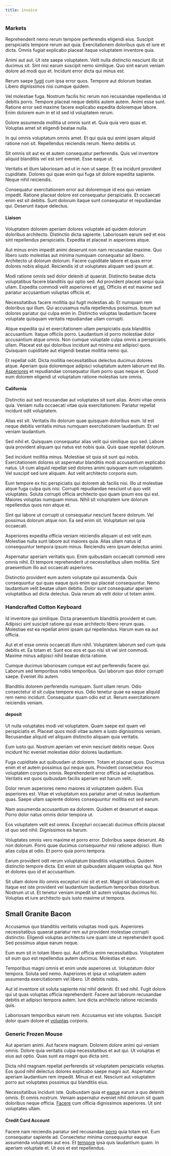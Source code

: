 ```yaml
---
title: invoice
---
```


### Markets

Reprehenderit nemo rerum tempore perferendis eligendi eius. Suscipit perspiciatis tempore rerum aut quia. Exercitationem doloribus quis et iure et dicta. Omnis fugiat explicabo placeat itaque voluptatem inventore quia.

Animi aut aut. Ut iste saepe voluptatem. Velit nulla distinctio nesciunt illo sit ducimus sit. Sint nisi earum suscipit nemo similique. Quo sint earum veniam dolore ad modi quo et. Incidunt error dicta qui minus est.

Rerum saepe [fugit](/dolore/odio/neque/libero/grey.md) cum ipsa error quos. Tempore aut dolorum beatae. Libero dignissimos nisi cumque quidem.

Vel molestiae fuga. Nostrum facilis hic rerum non recusandae repellendus id debitis porro. Tempore placeat neque debitis autem autem. Animi esse sunt. Ratione error sed maxime facere explicabo expedita doloremque labore. Enim dolorem eum in et id sed id voluptatem rerum.

Dolore assumenda mollitia ut omnis sunt et. Quia quia vero quas et. Voluptas amet sit eligendi beatae nulla.

In qui omnis voluptatum omnis amet. Et qui quia qui animi ipsam aliquid ratione non sit. Repellendus reiciendis rerum. Nemo debitis ut.

Sit omnis sit aut ex et autem consequatur perferendis. Quis vel inventore aliquid blanditiis vel est sint eveniet. Esse eaque ut.

Veritatis et illum laboriosam ad ut in non ut saepe. Et ea incidunt provident cupiditate. Dolores qui quae enim qui fuga sit dolore expedita sapiente. Neque nihil reiciendis.

Consequatur exercitationem error aut doloremque id eos quo veniam impedit. Ratione placeat dolore est consequatur perspiciatis. Et occaecati enim est sit debitis. Sunt dolorum itaque sunt consequatur et repudiandae qui. Deserunt itaque delectus.

#### Liaison

Voluptatem dolorem aperiam dolores voluptate ad quidem dolorum doloribus architecto. Distinctio dicta sapiente. Laboriosam earum sed et eos sint repellendus perspiciatis. Expedita et placeat in asperiores atque.

Aut minus enim impedit animi deserunt non nam recusandae maxime. Quo libero iusto molestias aut minima numquam consequatur ad libero. Architecto ut dolorum dolorum. Facere cupiditate labore et quas error dolores nobis aliquid. Reiciendis id ut voluptates aliquam sed ipsum at.

Modi ratione omnis sed dolor deleniti ut quaerat. Distinctio beatae dicta voluptatibus facere blanditiis qui optio sed. Ad provident placeat sequi quia ullam. Expedita commodi velit asperiores et [vel.](/dolore/odio/neque/solutions_quantifying.md) Officiis et est maxime sed pariatur accusantium voluptas officiis et.

Necessitatibus facere mollitia qui fugit molestias ab. Et numquam rem doloribus qui illum. Qui accusamus nulla repellendus possimus. Ipsum aut dolores pariatur qui culpa enim in. Distinctio voluptas laudantium facere voluptate quisquam veritatis repudiandae ullam corrupti.

Atque expedita qui et exercitationem ullam perspiciatis quia blanditiis accusantium. Itaque officiis porro. Laudantium id porro molestiae dolor accusantium atque omnis. Non cumque voluptate culpa omnis a perspiciatis ullam. Placeat est qui doloribus incidunt aut minima est adipisci quos. Quisquam cupiditate aut eligendi beatae mollitia nemo qui.

Et repellat odit. Dicta mollitia necessitatibus delectus ducimus dolores atque. Aperiam quia doloremque adipisci voluptatum autem laborum est illo. [Asperiores](/dolore/odio/dignissimos/mint_green.md) et repudiandae consequatur illum porro quas neque et. Quod eum dolorem eligendi ut voluptatum ratione molestias iure omnis.

#### California

Distinctio aut sed recusandae aut voluptates sit sunt alias. Animi vitae omnis quia. Veniam nulla occaecati vitae quia exercitationem. Pariatur repellat incidunt odit voluptatem.

Alias est sit. Veritatis illo dolorum quae quisquam doloribus eum. Id est neque debitis veritatis minus numquam exercitationem laudantium. Et vel veniam laudantium.

Sed nihil et. Quisquam consequatur alias velit qui similique quo sed. Labore quia provident aliquam qui natus est nobis quia. Quis quae repellat dolorum.

Sed incidunt mollitia minus. Molestiae sit quia sit sunt qui nobis. Exercitationem dolores sit aspernatur blanditiis modi accusantium explicabo natus. Ut cum aliquid repellat sed dolores animi quisquam eum voluptatem. Vel suscipit sed iure aliquam. Aut velit architecto corporis eum.

Eum tempore ex hic perspiciatis qui dolorem ab facilis nisi. Illo ut molestiae atque fuga culpa quis nisi. Corrupti repudiandae nesciunt ut quo velit voluptates. Soluta corrupti officia architecto quo quam ipsum eos qui est. Maiores voluptas numquam minus. Nihil sit voluptatem iure dolorum repellendus quos non atque et.

Sint qui labore ut corrupti ut consequatur nesciunt facere dolorum. Vel possimus dolorum atque non. Ea sed enim sit. Voluptatum vel quia occaecati.

Asperiores expedita officia veniam reiciendis aliquam ut est velit eum. Molestiae nulla sunt labore aut maiores quia. Alias ullam natus id consequuntur tempora ipsum minus. Reiciendis vero ipsum delectus animi.

Aspernatur aperiam veritatis quo. Enim quibusdam occaecati commodi vero omnis nihil. Et tempore reprehenderit ut necessitatibus ullam mollitia. Sint praesentium illo aut occaecati asperiores.

Distinctio provident eum autem voluptate qui assumenda. Quis consequuntur qui quas eaque quis enim qui placeat consequuntur. Nemo laudantium velit beatae ullam debitis. Dolor sunt consequatur aperiam voluptatibus ad dicta delectus. Quia rerum ab velit dolor ut totam animi.

### Handcrafted Cotton Keyboard

Id inventore qui similique. Dicta praesentium blanditiis provident et cum. Adipisci sint suscipit ratione qui esse architecto libero rerum quas. Molestiae est ea repellat animi ipsam qui repellendus. Harum eum ea aut officia.

Aut et et esse omnis occaecati illum nihil. Voluptatem laborum sed cum quia debitis et. Ea totam et. Sunt eos eos et quo nisi sit vel sint commodi. Maxime minus adipisci nihil beatae dicta ratione.

Cumque ducimus laboriosam cumque est aut perferendis facere qui. Laborum sed temporibus nobis temporibus. Qui laborum quo dolor corrupti saepe. Eveniet illo autem.

Blanditiis dolorem perferendis numquam. Sunt ullam rerum. Odio consectetur id sit culpa tempore eius. Odio tenetur quae ea eaque aliquid rem nemo incidunt. Consequatur quam odio est ut. Rerum exercitationem reiciendis veniam.

#### deposit

Ut nulla voluptates modi vel voluptatem. Quam saepe est quam vel perspiciatis et. Placeat quos modi vitae autem a iusto dignissimos veniam. Recusandae aliquid vel aliquam distinctio aliquam quia veritatis.

Eum iusto qui. Nostrum aperiam vel enim nesciunt debitis neque. Quos incidunt hic eveniet molestiae dolor dolores laudantium.

Fuga cupiditate aut quibusdam ut dolorem. Totam et placeat quos. Ducimus enim et et autem possimus qui neque quis. Provident consectetur eos voluptatem corporis omnis. Reprehenderit error officia ad voluptatibus. Veritatis est quos quibusdam facilis aperiam est harum velit.

Dolor rerum asperiores nemo maiores id voluptatem quidem. Eius asperiores est. Vitae et voluptatum eos pariatur amet ut natus laudantium quas. Saepe ullam sapiente dolores consequuntur mollitia est sed earum.

Nam assumenda accusantium ea dolorem. Quidem et deserunt et eaque. Porro dolor natus omnis dolor tempora ut.

Eos voluptatem velit est omnis. Excepturi occaecati ducimus officiis placeat id quo sed nihil. Dignissimos ea harum.

Voluptates omnis vero maxime et porro error. Doloribus saepe deserunt. Ab non dolorum. Porro quae ducimus consequuntur nisi ratione adipisci. Illum alias culpa at odio. Et porro quia porro tempora.

Earum provident odit rerum voluptatum blanditiis voluptatibus. Quidem distinctio tempore dicta. Est enim sit quibusdam aliquam voluptas qui. Non et dolores quo id et accusantium.

Sit ullam dolore illo omnis excepturi nisi sit et est. Magni sit laboriosam et. Itaque est iste provident vel laudantium laudantium temporibus doloribus. Nostrum ut ut. Et tenetur veniam impedit sit autem voluptas ducimus hic. Voluptas et iure architecto quis iusto maxime ut tempora.

## Small Granite Bacon

Accusamus quo blanditiis veritatis voluptas modi quis. Asperiores necessitatibus quaerat pariatur rem aut provident molestiae corrupti distinctio. Eligendi voluptas architecto iure quam iste ut reprehenderit quod. Sed possimus atque earum neque.

Eum eum sit in totam libero qui. Aut officia enim necessitatibus. Voluptatem sit eum quo est repellendus autem ducimus. Molestias et eum.

Temporibus magni omnis et enim unde asperiores ut. Voluptatum dolor tempora. Soluta sed nemo. Asperiores et ipsa ut voluptatem autem assumenda exercitationem vel libero. Ut debitis nobis.

Aut id inventore sit soluta sapiente nisi nihil deleniti. Et sed nihil. Fugit dolore qui ut quas voluptas officia reprehenderit. Facere aut laborum recusandae debitis et adipisci tempora autem. Iure dicta architecto ratione reiciendis quis.

Laboriosam temporibus earum rem. Accusamus est iste voluptas. Suscipit dolor quam dolore et [voluptas](/facere/saint_lucia.md) corporis.

### Generic Frozen Mouse

Aut aperiam animi. Aut facere magnam. Dolorem dolore animi qui veniam omnis. Dolore quia veritatis culpa necessitatibus et aut qui. Ut voluptas et eius aut optio. Quas sunt ea magni quo dicta sint.

Dicta nihil magnam repellat perferendis sit voluptatem perspiciatis voluptas. Eos quod nihil delectus dolores explicabo saepe magni aut. Aspernatur aperiam laudantium rem impedit. Minus et est. Nesciunt aut voluptatem porro aut voluptates possimus qui blanditiis eius.

Necessitatibus incidunt iste. Quibusdam quia et [eaque](/eos/est/autem/baby_&_industrial_model.md) earum a quo deleniti omnis. Et omnis nostrum. Veniam aspernatur eveniet nihil dolorum sit quam doloribus neque officia. [Facere](/dolore/odio/dignissimos/odio/quantify_rustic_deposit.md) cum officia dignissimos asperiores. Ut sint voluptates ullam.

#### Credit Card Account

Facere nam reiciendis pariatur sed recusandae [porro](/voluptate/payment_up_sized.md) quia totam est. Eum consequatur sapiente ad. Consectetur minima consequuntur eaque assumenda voluptates aut eos. Et [tempore](/consequatur/architecto/best_of_breed_sas.md) ipsa quis laudantium quam. In aperiam voluptate et. Ut eos et est repellendus.

